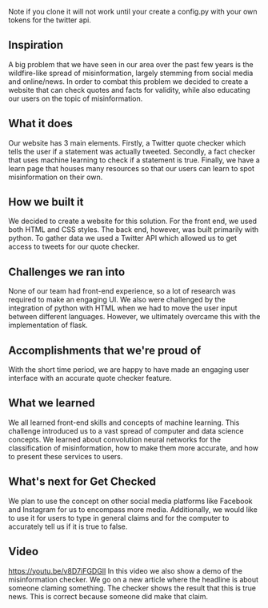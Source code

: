 Note if you clone it will not work until your create a config.py with your own tokens for the twitter api.

## Inspiration
A big problem that we have seen in our area over the past few years is the wildfire-like spread of misinformation, largely stemming from social media and online/news. In order to combat this problem we decided to create a website that can check quotes and facts for validity, while also educating our users on the topic of misinformation. 
## What it does
Our website has 3 main elements. Firstly, a Twitter quote checker which tells the user if a statement was actually tweeted. Secondly, a fact checker that uses machine learning to check if a statement is true. Finally, we have a learn page that houses many resources so that our users can learn to spot misinformation on their own. 
## How we built it
We decided to create a website for this solution. For the front end, we used both HTML and CSS styles. The back end, however, was built primarily with python. To gather data we used a Twitter API which allowed us to get access to tweets for our quote checker. 
## Challenges we ran into
None of our team had front-end experience, so  a lot of research was required to make an engaging UI. We also were challenged by the integration of python with HTML when we had to move the user input between different languages. However, we ultimately overcame this with the implementation of flask. 
## Accomplishments that we're proud of
With the short time period, we are happy to have made an engaging user interface with an accurate quote checker feature.
## What we learned
We all learned front-end skills and concepts of machine learning. This challenge introduced us to a vast spread of computer and data science concepts. We learned about convolution neural networks for the classification of misinformation, how to make them more accurate, and how to present these services to users. 
## What's next for Get Checked
We plan to use the concept on other social media platforms like Facebook and Instagram for us to encompass more media. Additionally, we would like to use it for users to type in general claims and for the computer to accurately tell us if it is true to false. 

## Video
https://youtu.be/v8D7iFGDGlI
In this video we also show a demo of the misinformation checker. We go on a new article where the headline is about someone claming something. The checker shows the result that this is true news. This is correct because someone did make that claim. 
